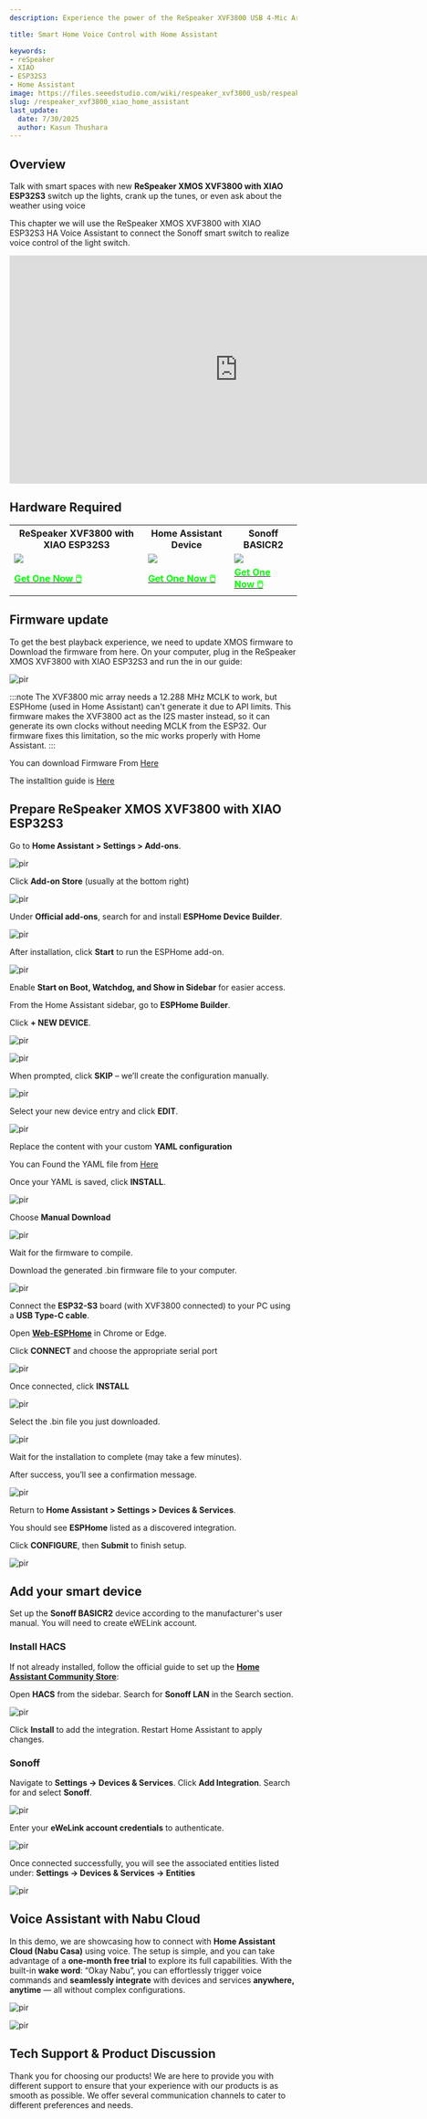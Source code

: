 ```yaml
---
description: Experience the power of the ReSpeaker XVF3800 USB 4-Mic Array—an advanced circular microphone array with AEC, beamforming, noise suppression, and 360° voice capture. Paired with the compact XIAO ESP32S3, it delivers high-performance voice control for smart devices, robotics, and IoT applications. Join us as we demonstrate seamless integration with Home Assistant to control devices using voice commands.

title: Smart Home Voice Control with Home Assistant

keywords:
- reSpeaker
- XIAO
- ESP32S3
- Home Assistant
image: https://files.seeedstudio.com/wiki/respeaker_xvf3800_usb/respeaker-xvf3800-4-mic-array-with-xiao-esp32s3.webp
slug: /respeaker_xvf3800_xiao_home_assistant
last_update:
  date: 7/30/2025
  author: Kasun Thushara
---
```


## Overview

Talk with smart spaces with new **ReSpeaker XMOS XVF3800 with XIAO ESP32S3** switch up the lights, crank up the tunes, or even ask about the weather  using voice

This chapter we will use the ReSpeaker XMOS XVF3800 with XIAO ESP32S3  HA Voice Assistant to connect the Sonoff smart switch to realize voice control of the light switch.

<div class="video-container">
  <iframe width="800" height="400"
          src="https://www.youtube.com/embed/iqlsNezHYuE"
          title="ReSpeaker XVF3800 with XIAO ESP32S3 Home Assistant"
          frameborder="0"
          allow="accelerometer; autoplay; clipboard-write; encrypted-media; gyroscope; picture-in-picture; web-share"
          referrerpolicy="strict-origin-when-cross-origin"
          allowfullscreen>
  </iframe>
</div>

## Hardware Required

<table align="center">
  <tr>
      <th>ReSpeaker XVF3800 with XIAO ESP32S3</th>
        <th>Home Assistant Device</th>
        <th>Sonoff BASICR2</th>
  </tr>
  <tr>
      <td><div style={{textAlign:'center'}}><img src="https://files.seeedstudio.com/wiki/respeaker_xvf3800_usb/front-xiao.jpg" style={{width:500, height:'auto'}}/></div></td>
        <td><div style={{textAlign:'center'}}><img src="https://files.seeedstudio.com/wiki/Home_Assistant_Green/HAyellow.png" style={{width:500, height:'auto'}}/></div></td>
        <td><div style={{textAlign:'center'}}><img src="https://media-cdn.seeedstudio.com/media/catalog/product/cache/bb49d3ec4ee05b6f018e93f896b8a25d/1/-/1-113991074-sonoff-basicr2-45font.jpg" style={{width:500, height:'auto'}}/></div></td>
  </tr>
    <tr>
      <td><div class="get_one_now_container" style={{textAlign: 'center'}}>
        <a class="get_one_now_item" href="https://www.seeedstudio.com/ReSpeaker-XVF3800-4-Mic-Array-With-XIAO-ESP32S3-p-6489.html" target="_blank">
            <strong><span><font color={'FFFFFF'} size={"4"}> Get One Now 🖱️</font></span></strong>
        </a>
    </div></td>
        <td><div class="get_one_now_container" style={{textAlign: 'center'}}>
        <a class="get_one_now_item" href="https://www.seeedstudio.com/Home-Assistant-Yellow-Standard-Version-with-CM4-p-5809.html" target="_blank">
            <strong><span><font color={'FFFFFF'} size={"4"}> Get One Now 🖱️</font></span></strong>
        </a>
    </div></td>
        <td><div class="get_one_now_container" style={{textAlign: 'center'}}>
        <a class="get_one_now_item" href="https://www.seeedstudio.com/Sonoff-BasicR2-p-5514.html" target="_blank">
            <strong><span><font color={'FFFFFF'} size={"4"}> Get One Now 🖱️</font></span></strong>
        </a>
    </div></td>
  </tr>
</table>

## Firmware update

To get the best playback experience, we need to update XMOS firmware to
Download the firmware from here. On your computer, plug in the ReSpeaker XMOS XVF3800 with XIAO ESP32S3 and run the in our guide:

<p style={{textAlign: 'center'}}><img src="https://files.seeedstudio.com/wiki/respeaker_xvf3800_usb/HA/HA_firmware.PNG" alt="pir" width={800} height="auto" /></p>

:::note
The XVF3800 mic array needs a 12.288 MHz MCLK to work, but ESPHome (used in Home Assistant) can't generate it due to API limits. This firmware makes the XVF3800 act as the I2S master instead, so it can generate its own clocks without needing MCLK from the ESP32.
Our firmware fixes this limitation, so the mic works properly with Home Assistant.
:::

You can download Firmware From [Here](https://github.com/respeaker/reSpeaker_XVF3800_USB_4MIC_ARRAY/tree/master/xmos_firmwares/i2s)

The installtion guide is [Here](https://wiki.seeedstudio.com/respeaker_xvf3800_introduction/#update-firmware)

## Prepare ReSpeaker XMOS XVF3800 with XIAO ESP32S3

Go to **Home Assistant > Settings > Add-ons**.

<p style={{textAlign: 'center'}}><img src="https://files.seeedstudio.com/wiki/respeaker_xvf3800_usb/HA/HA_Settings.PNG" alt="pir" width={800} height="auto" /></p>

Click **Add-on Store** (usually at the bottom right)

<p style={{textAlign: 'center'}}><img src="https://files.seeedstudio.com/wiki/respeaker_xvf3800_usb/HA/HA_addon.PNG" alt="pir" width={800} height="auto" /></p>

Under **Official add-ons**, search for and install **ESPHome Device Builder**.

<p style={{textAlign: 'center'}}><img src="https://files.seeedstudio.com/wiki/respeaker_xvf3800_usb/HA/HA_esphome.PNG" alt="pir" width={800} height="auto" /></p>

After installation, click **Start** to run the ESPHome add-on.

<p style={{textAlign: 'center'}}><img src="https://files.seeedstudio.com/wiki/respeaker_xvf3800_usb/HA/HA_esphome_Start.PNG" alt="pir" width={800} height="auto" /></p>

Enable **Start on Boot, Watchdog, and Show in Sidebar** for easier access.

From the Home Assistant sidebar, go to **ESPHome Builder**.

Click **+ NEW DEVICE**.

<p style={{textAlign: 'center'}}><img src="https://files.seeedstudio.com/wiki/respeaker_xvf3800_usb/HA/HA_esphome_add_new.PNG" alt="pir" width={800} height="auto" /></p>

<p style={{textAlign: 'center'}}><img src="https://files.seeedstudio.com/wiki/respeaker_xvf3800_usb/HA/HA_esphome_device.PNG" alt="pir" width={500} height="auto" /></p>

When prompted, click **SKIP** – we’ll create the configuration manually.

<p style={{textAlign: 'center'}}><img src="https://files.seeedstudio.com/wiki/respeaker_xvf3800_usb/HA/HA_esphome_skip.PNG" alt="pir" width={500} height="auto" /></p>

Select your new device entry and click **EDIT**.

<p style={{textAlign: 'center'}}><img src="https://files.seeedstudio.com/wiki/respeaker_xvf3800_usb/HA/HA_esphome_respeaker_device.PNG" alt="pir" width={800} height="auto" /></p>

Replace the content with your custom **YAML configuration**

You can Found the YAML file from [Here](https://github.com/respeaker/reSpeaker_XVF3800_ESPHome_Assistant)

Once your YAML is saved, click **INSTALL**.

<p style={{textAlign: 'center'}}><img src="https://files.seeedstudio.com/wiki/respeaker_xvf3800_usb/HA/HA_esphome_yaml.PNG" alt="pir" width={800} height="auto" /></p>

Choose **Manual Download**

<p style={{textAlign: 'center'}}><img src="https://files.seeedstudio.com/wiki/respeaker_xvf3800_usb/HA/HA_esphome_manual.PNG" alt="pir" width={800} height="auto" /></p>

Wait for the firmware to compile.

Download the generated .bin firmware file to your computer.

<p style={{textAlign: 'center'}}><img src="https://files.seeedstudio.com/wiki/respeaker_xvf3800_usb/HA/HA_esphome_factory.PNG" alt="pir" width={800} height="auto" /></p>

Connect the **ESP32-S3** board (with XVF3800 connected) to your PC using a **USB Type-C cable**.

Open [**Web-ESPHome**](https://web.esphome.io/?dashboard_wizard) in Chrome or Edge.

Click **CONNECT** and choose the appropriate serial port

<p style={{textAlign: 'center'}}><img src="https://files.seeedstudio.com/wiki/respeakerv3/connect-port.png" alt="pir" width={800} height="auto" /></p>

Once connected, click **INSTALL**

<p style={{textAlign: 'center'}}><img src="https://files.seeedstudio.com/wiki/respeaker_xvf3800_usb/HA/HA_esphome_install.PNG" alt="pir" width={500} height="auto" /></p>

Select the .bin file you just downloaded.

<p style={{textAlign: 'center'}}><img src="https://files.seeedstudio.com/wiki/respeaker_xvf3800_usb/HA/HA_esphome_bin_write.PNG" alt="pir" width={500} height="auto" /></p>

Wait for the installation to complete (may take a few minutes).

After success, you’ll see a confirmation message.

<p style={{textAlign: 'center'}}><img src="https://files.seeedstudio.com/wiki/respeaker_xvf3800_usb/HA/HA_esphome_congrats.PNG" alt="pir" width={500} height="auto" /></p>

Return to **Home Assistant > Settings > Devices & Services**.

You should see **ESPHome** listed as a discovered integration.

Click **CONFIGURE**, then **Submit** to finish setup.

<p style={{textAlign: 'center'}}><img src="https://files.seeedstudio.com/wiki/respeaker_xvf3800_usb/HA/HA_esphome_discover.PNG" alt="pir" width={800} height="auto" /></p>

## Add your smart device

Set up the **Sonoff BASICR2** device according to the manufacturer's user manual. You will need to create eWELink account.

### Install HACS

If not already installed, follow the official guide to set up the [**Home Assistant Community Store**](https://hacs.xyz/docs/use/):

Open **HACS** from the sidebar.
Search for **Sonoff LAN** in the Search section.

<p style={{textAlign: 'center'}}><img src="https://files.seeedstudio.com/wiki/respeaker_xvf3800_usb/HA/HA_HACS.PNG" alt="pir" width={800} height="auto" /></p>

Click **Install** to add the integration.
Restart Home Assistant to apply changes.

### Sonoff

Navigate to **Settings → Devices & Services**.
Click **Add Integration**.
Search for and select **Sonoff**.

<p style={{textAlign: 'center'}}><img src="https://files.seeedstudio.com/wiki/respeaker_xvf3800_usb/HA/HA_esphome_sonoff.PNG" alt="pir" width={800} height="auto" /></p>

Enter your **eWeLink account credentials** to authenticate.

<p style={{textAlign: 'center'}}><img src="https://files.seeedstudio.com/wiki/SenseCAP/respeaker/credentials.png" alt="pir" width={500} height="auto" /></p>

Once connected successfully, you will see the associated entities listed under:
**Settings → Devices & Services → Entities**

<p style={{textAlign: 'center'}}><img src="https://files.seeedstudio.com/wiki/SenseCAP/respeaker/sonoff-id.png" alt="pir" width={800} height="auto" /></p>

## Voice Assistant with Nabu Cloud

In this demo, we are showcasing how to connect with **Home Assistant Cloud (Nabu Casa)** using voice. The setup is simple, and you can take advantage of a **one-month free trial** to explore its full capabilities.
With the built-in **wake word**: “Okay Nabu”, you can effortlessly trigger voice commands and **seamlessly integrate** with devices and services **anywhere, anytime** — all without complex configurations.

<p style={{textAlign: 'center'}}><img src="https://files.seeedstudio.com/wiki/respeaker_xvf3800_usb/HA/HA_voice.PNG" alt="pir" width={800} height="auto" /></p>

<p style={{textAlign: 'center'}}><img src="https://files.seeedstudio.com/wiki/respeaker_xvf3800_usb/HA/HA_voice_nabu.PNG" alt="pir" width={800} height="auto" /></p>

## Tech Support & Product Discussion

Thank you for choosing our products! We are here to provide you with different support to ensure that your experience with our products is as smooth as possible. We offer several communication channels to cater to different preferences and needs.

<div class="button_tech_support_container">
<a href="https://forum.seeedstudio.com/" class="button_forum"></a>
<a href="https://www.seeedstudio.com/contacts" class="button_email"></a>
</div>

<div class="button_tech_support_container">
<a href="https://discord.gg/eWkprNDMU7" class="button_discord"></a>
<a href="https://github.com/Seeed-Studio/wiki-documents/discussions/69" class="button_discussion"></a>
</div>

